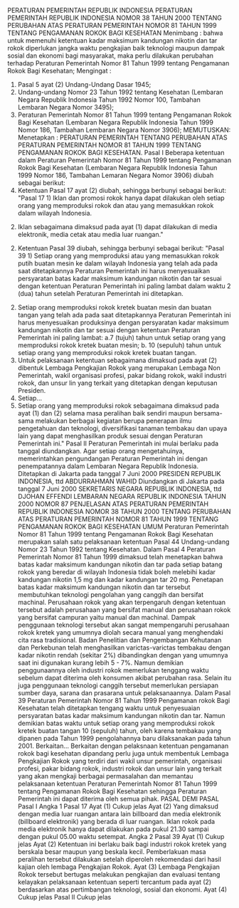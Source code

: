 PERATURAN PEMERINTAH REPUBLIK INDONESIA PERATURAN PEMERINTAH REPUBLIK INDONESIA NOMOR 38 TAHUN 2000 TENTANG PERUBAHAN ATAS PERATURAN PEMERINTAH NOMOR 81 TAHUN 1999 TENTANG PENGAMANAN ROKOK BAGI KESEHATAN
Menimbang :
 bahwa untuk memenuhi ketentuan kadar maksimum kandungan nikotin dan tar rokok diperlukan jangka waktu pengkajian baik teknologi maupun dampak sosial dan ekonomi bagi masyarakat, maka perlu dilakukan perubahan terhadap Peraturan Pemerintah Nomor 81 Tahun 1999 tentang Pengamanan Rokok Bagi Kesehatan;
Mengingat :

1. Pasal 5 ayat (2) Undang-Undang Dasar 1945;
2. Undang-undang Nomor 23 Tahun 1992 tentang Kesehatan (Lembaran Negara Republik Indonesia Tahun 1992 Nomor 100, Tambahan Lembaran Negara Nomor 3495);
3. Peraturan Pemerintah Nomor 81 Tahun 1999 tentang Pengamanan Rokok Bagi Kesehatan (Lembaran Negara Republik Indonesia Tahun 1999 Nomor 186, Tambahan Lembaran Negara Nomor 3906);
MEMUTUSKAN:
 Menetapkan : PERATURAN PEMERINTAH TENTANG PERUBAHAN ATAS PERATURAN PEMERINTAH NOMOR 81 TAHUN 1999 TENTANG PENGAMANAN ROKOK BAGI KESEHATAN.
Pasal I
Beberapa ketentuan dalam Peraturan Pemerintah Nomor 81 Tahun 1999 tentang Pengamanan Rokok Bagi Kesehatan (Lembaran Negara Republik Indonesia Tahun 1999 Nomor 186, Tambahan Lemaran Negara Nomor 3906) diubah sebagai berikut:
1. Ketentuan Pasal 17 ayat (2) diubah, sehingga berbunyi sebagai berikut: "Pasal 17 1) Iklan dan promosi rokok hanya dapat dilakukan oleh setiap orang yang memproduksi rokok dan atau yang memasukkan rokok dalam wilayah Indonesia.
2) Iklan sebagaimana dimaksud pada ayat (1) dapat dilakukan di media elektronik, media cetak atau media luar ruangan."
2. Ketentuan Pasal 39 diubah, sehingga berbunyi sebagai berikut: "Pasal 39 1) Setiap orang yang memproduksi atau yang memasukkan rokok putih buatan mesin ke dalam wilayah Indonesia yang telah ada pada saat ditetapkannya Peraturan Pemerintah ini harus menyesuaikan persyaratan batas kadar maksimum kandungan nikotin dan tar sesuai dengan ketentuan Peraturan Pemerintah ini paling lambat dalam waktu 2 (dua) tahun setelah Peraturan Pemerintah ini ditetapkan.
2) Setiap orang memproduksi rokok kretek buatan mesin dan buatan tangan yang telah ada pada saat ditetapkannya Peraturan Pemerintah ini harus menyesuaikan produksinya dengan persyaratan kadar maksimum kandungan nikotin dan tar sesuai dengan ketentuan Peraturan Pemerintah ini paling lambat:
a.7 (tujuh) tahun untuk setiap orang yang memproduksi rokok kretek buatan mesin;
b. 10 (sepuluh) tahun untuk setiap orang yang memproduksi rokok kretek buatan tangan.
3) Untuk pelaksanaan ketentuan sebagaimana dimaksud pada ayat (2) dibentuk Lembaga Pengkajian Rokok yang merupakan Lembaga Non Pemerintah, wakil organisasi profesi, pakar bidang rokok, wakil industri rokok, dan unsur lin yang terkait yang ditetapkan dengan keputusan Presiden.
4) Setiap...
4) Setiap orang yang memproduksi rokok sebagaimana dimaksud pada ayat (1) dan (2) selama masa peralihan baik sendiri maupun bersama-sama melakukan berbagai kegiatan berupa penerapan ilmu pengetahuan dan teknologi, diversifikasi tanaman tembakau dan upaya lain yang dapat menghasilkan produk sesuai dengan Peraturan Pemerintah ini."
Pasal II
Peraturan Pemerintah ini mulai berlaku pada tanggal diundangkan.
Agar setiap orang mengetahuinya, memerintahkan pengundangan Peraturan Pemerintah ini dengan penempatannya dalam Lembaran Negara Republik Indonesia. Ditetapkan di Jakarta pada tanggal 7 Juni 2000 PRESIDEN REPUBLIK INDONESIA, ttd ABDURRAHMAN WAHID Diundangkan di Jakarta pada tanggal 7 Juni 2000 SEKRETARIS NEGARA REPUBLIK INDONESIA, ttd DJOHAN EFFENDI LEMBARAN NEGARA REPUBLIK INDONESIA TAHUN 2000 NOMOR 87 PENJELASAN ATAS PERATURAN PEMERINTAH REPUBLIK INDONESIA NOMOR 38 TAHUN 2000 TENTANG PERUBAHAN ATAS PERATURAN PEMERINTAH NOMOR 81 TAHUN 1999 TENTANG PENGAMANAN ROKOK BAGI KESEHATAN UMUM Peraturan Pemerintah Nomor 81 Tahun 1999 tentang Pengamanan Rokok Bagi Kesehatan merupakan salah satu pelaksanaan ketentuan Pasal 44 Undang-undang Nomor 23 Tahun 1992 tentang Kesehatan. Dalam Pasal 4 Peraturan Pemerintah Nomor 81 Tahun 1999 dimaksud telah menetapkan bahwa batas kadar maksimum kandungan nikotin dan tar pada setiap batang rokok yang beredar di wilayah Indonesia tidak boleh melebihi kadar kandungan nikotin 1,5 mg dan kadar kandungan tar 20 mg. Penetapan batas kadar maksimum kandungan nikotin dan tar tersebut membutuhkan teknologi pengolahan yang canggih dan bersifat machinal. Perusahaan rokok yang akan terpengaruh dengan ketentuan tersebut adalah perusahaan yang bersifat manual dan perusahaan rokok yang bersifat campuran yaitu manual dan machinal. Dampak penggunaan teknologi tersebut akan sangat mempengaruhi perusahaan rokok kretek yang umumnya diolah secara manual yang menghendaki cita rasa tradisional. Badan Penelitian dan Pengembangan Kehutanan dan Perkebunan telah menghasilkan varictas-varictas tembakau dengan kadar nikotin rendah (sekitar 2%) dibandingkan dengan yang umumnya saat ini digunakan kurang lebih 5 - 7%. Namun demikian penggunaannya oleh industri rokok memerlukan tenggang waktu sebelum dapat diterima oleh konsumen akibat perubahan rasa. Selain itu juga penggunaan teknologi canggih tersebut memerlukan persiapan sumber daya, sarana dan prasarana untuk pelaksanaannya. Dalam Pasal 39 Peraturan Pemerintah Nomor 81 Tahun 1999 Pengamanan rokok Bagi Kesehatan telah ditetapkan tengang waktu untuk penyesuaian persyaratan batas kadar maksimum kandungan nikotin dan tar. Namun demikian batas waktu untuk setiap orang yang memproduksi rokok kretek buatan tangan 10 (sepuluh) tahun, oleh karena tembakau yang dipanen pada Tahun 1999 pengolahannya baru dilaksanakan pada tahun 2001. Berkaitan... Berkaitan dengan pelaksnaan ketentuan pengamanan rokok bagi kesehatan dipandang perlu juga untuk membentuk Lembaga Pengkajian Rokok yang terdiri dari wakil unsur pemerintah, organisasi profesi, pakar bidang rokok, industri rokok dan unsur lain yang terkait yang akan mengkaji berbagai permasalahan dan memantau pelaksanaan ketentuan Peraturan Pemerintah Nomor 81 Tahun 1999 tentang Pengamanan Rokok Bagi Kesehatan sehingga Peraturan Pemerintah ini dapat diterima oleh semua pihak. PASAL DEMI PASAL
Pasal I
Angka 1
Pasal 17
Ayat (1) Cukup jelas Ayat (2) Yang dimaksud dengan media luar ruangan antara lain billboard dan media elektronik (billboard elektronik) yang berada di luar ruangan. Iklan rokok pada media elektronik hanya dapat dilakukan pada pukul 21.30 sampai dengan pukul 05.00 waktu setempat. Angka 2
Pasal 39
Ayat (1) Cukup jelas Ayat (2) Ketentuan ini berlaku baik bagi industri rokok kretek yang berskala besar maupun yang beskala kecil. Pemberlakuan masa peralihan tersebut dilakukan setelah diperoleh rekomendasi dari hasil kajian oleh lembaga Pengkajian Rokok. Ayat (3) Lembaga Pengkajian Rokok tersebut bertugas melakukan pengkajian dan evaluasi tentang kelayakan pelaksanaan ketentuan seperti tercantum pada ayat (2) berdasarkan atas pertimbangan teknologi, sosial dan ekonomi. Ayat (4) Cukup jelas
Pasal II
Cukup jelas